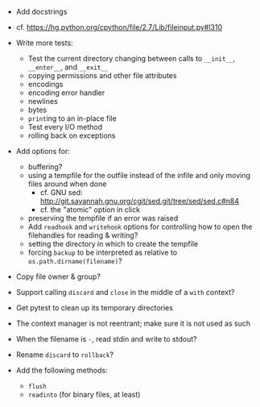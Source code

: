- Add docstrings
- cf. <https://hg.python.org/cpython/file/2.7/Lib/fileinput.py#l310>

- Write more tests:
    - Test the current directory changing between calls to `__init__`,
      `__enter__`, and `__exit__`
    - copying permissions and other file attributes
    - encodings
    - encoding error handler
    - newlines
    - bytes
    - `print`ing to an in-place file
    - Test every I/O method
    - rolling back on exceptions

- Add options for:
    - buffering?
    - using a tempfile for the outfile instead of the infile and only moving
      files around when done
        - cf. GNU sed:
          <http://git.savannah.gnu.org/cgit/sed.git/tree/sed/sed.c#n84>
        - cf. the "atomic" option in click
    - preserving the tempfile if an error was raised
    - Add `readhook` and `writehook` options for controlling how to open the
      filehandles for reading & writing?
    - setting the directory in which to create the tempfile
    - forcing `backup` to be interpreted as relative to
      `os.path.dirname(filename)`?

- Copy file owner & group?
- Support calling `discard` and `close` in the middle of a `with` context?
- Get pytest to clean up its temporary directories
- The context manager is not reentrant; make sure it is not used as such
- When the filename is `-`, read stdin and write to stdout?
- Rename `discard` to `rollback`?

- Add the following methods:
    - `flush`
    - `readinto` (for binary files, at least)
